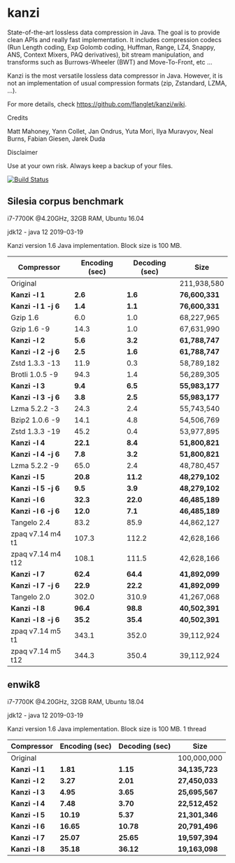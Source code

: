 kanzi
=====


State-of-the-art lossless data compression in Java.
The goal is to provide clean APIs and really fast implementation.
It includes compression codecs (Run Length coding, Exp Golomb coding, Huffman, Range, LZ4, Snappy, ANS, Context Mixers, PAQ derivatives), bit stream manipulation, and transforms such as Burrows-Wheeler (BWT) and Move-To-Front, etc ...

Kanzi is the most versatile lossless data compressor in Java. However, it is not an implementation of usual compression formats (zip, Zstandard, LZMA, ...).


For more details, check https://github.com/flanglet/kanzi/wiki.

Credits

Matt Mahoney,
Yann Collet,
Jan Ondrus,
Yuta Mori,
Ilya Muravyov,
Neal Burns,
Fabian Giesen,
Jarek Duda

Disclaimer

Use at your own risk. Always keep a backup of your files.

[![Build Status](https://travis-ci.org/flanglet/kanzi.svg?branch=master)](https://travis-ci.org/flanglet/kanzi)

Silesia corpus benchmark
-------------------------

i7-7700K @4.20GHz, 32GB RAM, Ubuntu 16.04

jdk12 - java 12 2019-03-19

Kanzi version 1.6 Java implementation. Block size is 100 MB. 


|        Compressor           | Encoding (sec)  | Decoding (sec)  |    Size          |
|-----------------------------|-----------------|-----------------|------------------|
|Original     	              |                 |                 |   211,938,580    |	
|**Kanzi -l 1**               |  	   **2.6** 	  |     **1.6**     |  **76,600,331**  |
|**Kanzi -l 1 -j 6**          |  	   **1.4** 	  |     **1.1**     |  **76,600,331**  |
|Gzip 1.6	                    |        6.0      |       1.0       |    68,227,965    |        
|Gzip 1.6	-9                  |       14.3      |       1.0       |    67,631,990    |        
|**Kanzi -l 2**               |	     **5.6**	  |     **3.2**     |  **61,788,747**  |
|**Kanzi -l 2 -j 6**          |	     **2.5**	  |     **1.6**     |  **61,788,747**  |
|Zstd 1.3.3 -13               |	      11.9      |       0.3       |    58,789,182    |
|Brotli 1.0.5 -9              |       94.3      |       1.4       |    56,289,305    |
|**Kanzi -l 3**               |	     **9.4**	  |     **6.5**     |  **55,983,177**  |
|**Kanzi -l 3 -j 6**          |	     **3.8**	  |     **2.5**     |  **55,983,177**  |
|Lzma 5.2.2 -3	              |       24.3	    |       2.4       |    55,743,540    |
|Bzip2 1.0.6 -9	              |       14.1      |       4.8       |    54,506,769	   |
|Zstd 1.3.3 -19	              |       45.2      |       0.4       |    53,977,895    |
|**Kanzi -l 4**               |	    **22.1**	  |     **8.4**     |  **51,800,821**  |
|**Kanzi -l 4 -j 6**          |      **7.8**    |     **3.2**     |  **51,800,821**  |
|Lzma 5.2.2 -9                |       65.0	    |       2.4       |    48,780,457    |
|**Kanzi -l 5**	              |     **20.8**    |    **11.2**     |  **48,279,102**  |
|**Kanzi -l 5 -j 6**          |      **9.5**    |     **3.9**     |  **48,279,102**  |
|**Kanzi -l 6**               |     **32.3**	  |    **22.0**     |  **46,485,189**  |
|**Kanzi -l 6 -j 6**          |     **12.0**	  |     **7.1**     |  **46,485,189**  |
|Tangelo 2.4	                |       83.2      |      85.9       |    44,862,127    |
|zpaq v7.14 m4 t1             |      107.3	    |     112.2       |    42,628,166    |
|zpaq v7.14 m4 t12            |      108.1	    |     111.5       |    42,628,166    |
|**Kanzi -l 7**               |     **62.4**	  |    **64.4**     |  **41,892,099**  |
|**Kanzi -l 7 -j 6**          |     **22.9**	  |    **22.2**     |  **41,892,099**  |
|Tangelo 2.0	                |      302.0    	|     310.9       |    41,267,068    |
|**Kanzi -l 8**               |     **96.4**	  |    **98.8**     |  **40,502,391**  |
|**Kanzi -l 8 -j 6**          |     **35.2**	  |    **35.4**     |  **40,502,391**  |
|zpaq v7.14 m5 t1             |	     343.1	    |     352.0       |    39,112,924    |
|zpaq v7.14 m5 t12            |	     344.3	    |     350.4       |    39,112,924    |


enwik8
-------

i7-7700K @4.20GHz, 32GB RAM, Ubuntu 18.04

jdk12 - java 12 2019-03-19

Kanzi version 1.6 Java implementation. Block size is 100 MB. 1 thread


|        Compressor           | Encoding (sec)  | Decoding (sec)  |    Size          |
|-----------------------------|-----------------|-----------------|------------------|
|Original     	              |                 |                 |   100,000,000    |	
|**Kanzi -l 1**               |  	  **1.81** 	  |    **1.15**     |  **34,135,723**  |
|**Kanzi -l 2**               |     **3.27**    |    **2.01**     |  **27,450,033**  |        
|**Kanzi -l 3**               |	    **4.95**    |    **3.65**     |  **25,695,567**  |
|**Kanzi -l 4**               |	    **7.48**	  |    **3.70**     |  **22,512,452**  |
|**Kanzi -l 5**               |	   **10.19**	  |    **5.37**     |  **21,301,346**  |
|**Kanzi -l 6**               |	   **16.65**	  |   **10.78**     |  **20,791,496**  |
|**Kanzi -l 7**               |	   **25.07**	  |   **25.65**     |  **19,597,394**  |
|**Kanzi -l 8**               |	   **35.18**	  |   **36.12**     |  **19,163,098**  |

